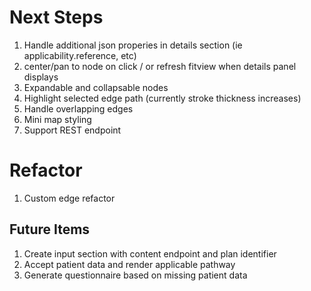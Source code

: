 # Next Steps

1. Handle additional json properies in details section (ie applicability.reference, etc)
2. center/pan to node on click / or refresh fitview when details panel displays
3. Expandable and collapsable nodes
4. Highlight selected edge path (currently stroke thickness increases)
5. Handle overlapping edges
6. Mini map styling
7. Support REST endpoint

# Refactor

1. Custom edge refactor

## Future Items

1. Create input section with content endpoint and plan identifier
2. Accept patient data and render applicable pathway
3. Generate questionnaire based on missing patient data
